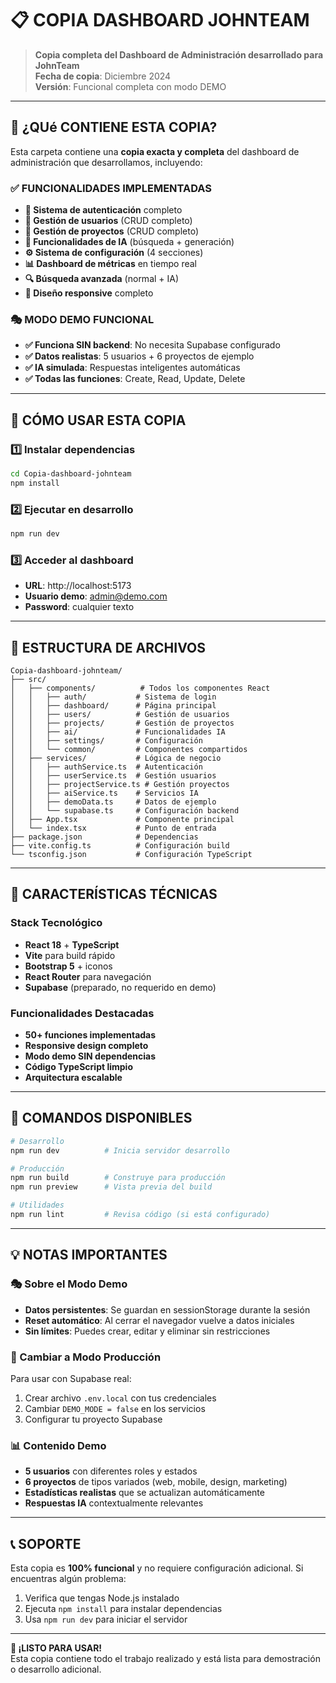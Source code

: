 # 📋 COPIA DASHBOARD JOHNTEAM

> **Copia completa del Dashboard de Administración desarrollado para JohnTeam**  
> **Fecha de copia**: Diciembre 2024  
> **Versión**: Funcional completa con modo DEMO

---

## 🎯 ¿QUé CONTIENE ESTA COPIA?

Esta carpeta contiene una **copia exacta y completa** del dashboard de administración que desarrollamos, incluyendo:

### ✅ FUNCIONALIDADES IMPLEMENTADAS

- **🔐 Sistema de autenticación** completo
- **👥 Gestión de usuarios** (CRUD completo)
- **📁 Gestión de proyectos** (CRUD completo)
- **🤖 Funcionalidades de IA** (búsqueda + generación)
- **⚙️ Sistema de configuración** (4 secciones)
- **📊 Dashboard de métricas** en tiempo real
- **🔍 Búsqueda avanzada** (normal + IA)
- **📱 Diseño responsive** completo

### 🎭 MODO DEMO FUNCIONAL

- **✅ Funciona SIN backend**: No necesita Supabase configurado
- **✅ Datos realistas**: 5 usuarios + 6 proyectos de ejemplo
- **✅ IA simulada**: Respuestas inteligentes automáticas
- **✅ Todas las funciones**: Create, Read, Update, Delete

---

## 🚀 CÓMO USAR ESTA COPIA

### 1️⃣ Instalar dependencias

```bash
cd Copia-dashboard-johnteam
npm install
```

### 2️⃣ Ejecutar en desarrollo

```bash
npm run dev
```

### 3️⃣ Acceder al dashboard

- **URL**: http://localhost:5173
- **Usuario demo**: admin@demo.com
- **Password**: cualquier texto

---

## 📁 ESTRUCTURA DE ARCHIVOS

```
Copia-dashboard-johnteam/
├── src/
│   ├── components/          # Todos los componentes React
│   │   ├── auth/           # Sistema de login
│   │   ├── dashboard/      # Página principal
│   │   ├── users/          # Gestión de usuarios
│   │   ├── projects/       # Gestión de proyectos
│   │   ├── ai/             # Funcionalidades IA
│   │   ├── settings/       # Configuración
│   │   └── common/         # Componentes compartidos
│   ├── services/           # Lógica de negocio
│   │   ├── authService.ts  # Autenticación
│   │   ├── userService.ts  # Gestión usuarios
│   │   ├── projectService.ts # Gestión proyectos
│   │   ├── aiService.ts    # Servicios IA
│   │   ├── demoData.ts     # Datos de ejemplo
│   │   └── supabase.ts     # Configuración backend
│   ├── App.tsx             # Componente principal
│   └── index.tsx           # Punto de entrada
├── package.json            # Dependencias
├── vite.config.ts          # Configuración build
└── tsconfig.json           # Configuración TypeScript
```

---

## 🎨 CARACTERÍSTICAS TÉCNICAS

### Stack Tecnológico

- **React 18** + **TypeScript**
- **Vite** para build rápido
- **Bootstrap 5** + iconos
- **React Router** para navegación
- **Supabase** (preparado, no requerido en demo)

### Funcionalidades Destacadas

- **50+ funciones implementadas**
- **Responsive design completo**
- **Modo demo SIN dependencias**
- **Código TypeScript limpio**
- **Arquitectura escalable**

---

## 🔧 COMANDOS DISPONIBLES

```bash
# Desarrollo
npm run dev          # Inicia servidor desarrollo

# Producción
npm run build        # Construye para producción
npm run preview      # Vista previa del build

# Utilidades
npm run lint         # Revisa código (si está configurado)
```

---

## 💡 NOTAS IMPORTANTES

### 🎭 Sobre el Modo Demo

- **Datos persistentes**: Se guardan en sessionStorage durante la sesión
- **Reset automático**: Al cerrar el navegador vuelve a datos iniciales
- **Sin límites**: Puedes crear, editar y eliminar sin restricciones

### 🔄 Cambiar a Modo Producción

Para usar con Supabase real:

1. Crear archivo `.env.local` con tus credenciales
2. Cambiar `DEMO_MODE = false` en los servicios
3. Configurar tu proyecto Supabase

### 📊 Contenido Demo

- **5 usuarios** con diferentes roles y estados
- **6 proyectos** de tipos variados (web, mobile, design, marketing)
- **Estadísticas realistas** que se actualizan automáticamente
- **Respuestas IA** contextualmente relevantes

---

## 📞 SOPORTE

Esta copia es **100% funcional** y no requiere configuración adicional. Si encuentras algún problema:

1. Verifica que tengas Node.js instalado
2. Ejecuta `npm install` para instalar dependencias
3. Usa `npm run dev` para iniciar el servidor

---

**🎉 ¡LISTO PARA USAR!**  
Esta copia contiene todo el trabajo realizado y está lista para demostración o desarrollo adicional.
